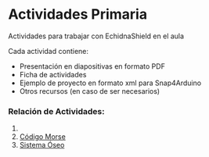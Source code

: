 # Actividades Primaria
Actividades para trabajar con EchidnaShield en el aula

Cada actividad contiene:
- Presentación en diapositivas en formato PDF
- Ficha de actividades
- Ejemplo de proyecto en formato xml para Snap4Arduino
- Otros recursos (en caso de ser necesarios)

### Relación de Actividades:
1. 
2. [Código Morse](https://github.com/EchidnaShield/Recursos/tree/master/Didactica/Actividades_Primaria/P02_Codigo_Morse)
3. [Sistema Óseo](https://github.com/EchidnaShield/Recursos/tree/master/Didactica/Actividades_Primaria/P03_Sistema_Oseo)
